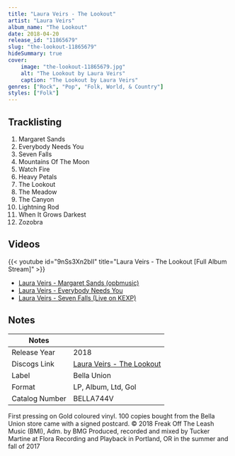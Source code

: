 ```yaml
---
title: "Laura Veirs - The Lookout"
artist: "Laura Veirs"
album_name: "The Lookout"
date: 2018-04-20
release_id: "11865679"
slug: "the-lookout-11865679"
hideSummary: true
cover:
    image: "the-lookout-11865679.jpg"
    alt: "The Lookout by Laura Veirs"
    caption: "The Lookout by Laura Veirs"
genres: ["Rock", "Pop", "Folk, World, & Country"]
styles: ["Folk"]
---
```


## Tracklisting
1. Margaret Sands
2. Everybody Needs You
3. Seven Falls
4. Mountains Of The Moon
5. Watch Fire
6. Heavy Petals
7. The Lookout
8. The Meadow
9. The Canyon
10. Lightning Rod
11. When It Grows Darkest
12. Zozobra

## Videos
{{< youtube id="9nSs3Xn2blI" title="Laura Veirs - The Lookout [Full Album Stream]" >}}
- [Laura Veirs - Margaret Sands (opbmusic)](https://www.youtube.com/watch?v=_LoW3hKVBGQ)
- [Laura Veirs - Everybody Needs You](https://www.youtube.com/watch?v=srwAMHbHVAE)
- [Laura Veirs - Seven Falls (Live on KEXP)](https://www.youtube.com/watch?v=46Z89pu4Lu0)


## Notes

| Notes          |             |
| ---------------| ----------- |
| Release Year   | 2018 |
| Discogs Link   | [Laura Veirs - The Lookout](https://www.discogs.com/release/11865679-Laura-Veirs-The-Lookout) |
| Label          | Bella Union |
| Format         | LP, Album, Ltd, Gol |
| Catalog Number | BELLA744V |

First pressing on Gold coloured vinyl.  100 copies bought from the Bella Union store came with a signed postcard.  © 2018 Freak Off The Leash Music (BMI), Adm. by BMG  Produced, recorded and mixed by Tucker Martine at Flora Recording and Playback in Portland, OR in the summer and fall of 2017 

